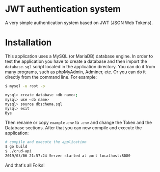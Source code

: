 # JWT authentication system

A very simple authentication system based on JWT (JSON Web Tokens).

# Installation

This application uses a MySQL (or MariaDB) database engine. In order to test the application you have to create a database and then import the `database.sql` script located in the application directory. You can do it from many programs, such as phpMyAdmin, Adminer, etc. Or you can do it directly from the command line. For example:

```bash
$ mysql -u root -p

mysql> create database <db name>;
mysql> use <db name>
mysql> source dbschema.sql
mysql> exit
Bye
```

Then rename or copy `example.env` to `.env` and change the Token and the Database sections. After that you can now compile and execute the application:

```bash
# compile and execute the application
$ go build
$ ./crud-api
2019/03/06 21:57:24 Server started at port localhost:8080
```

And that's all Folks!
